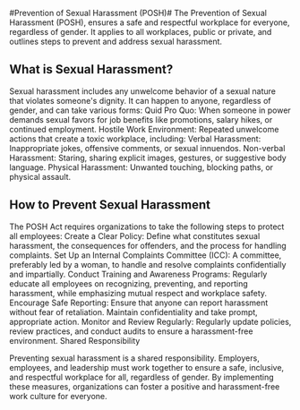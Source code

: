 
                                                                 
#Prevention of Sexual Harassment (POSH)#
The Prevention of Sexual Harassment (POSH), ensures a safe and respectful workplace for everyone, regardless of gender. It applies to all workplaces, public or private, and outlines steps to prevent and address sexual harassment.

## What is Sexual Harassment? ##
Sexual harassment includes any unwelcome behavior of a sexual nature that violates someone's dignity. It can happen to anyone, regardless of gender, and can take various forms:
Quid Pro Quo: When someone in power demands sexual favors for job benefits like promotions, salary hikes, or continued employment.
Hostile Work Environment: Repeated unwelcome actions that create a toxic workplace, including:
Verbal Harassment: Inappropriate jokes, offensive comments, or sexual innuendos.
Non-verbal Harassment: Staring, sharing explicit images, gestures, or suggestive body language.
Physical Harassment: Unwanted touching, blocking paths, or physical assault.

## How to Prevent Sexual Harassment ##

The POSH Act requires organizations to take the following steps to protect all employees:
Create a Clear Policy: Define what constitutes sexual harassment, the consequences for offenders, and the process for handling complaints.
Set Up an Internal Complaints Committee (ICC): A committee, preferably led by a woman, to handle and resolve complaints confidentially and impartially.
Conduct Training and Awareness Programs: Regularly educate all employees on recognizing, preventing, and reporting harassment, while emphasizing mutual respect and workplace safety.
Encourage Safe Reporting: Ensure that anyone can report harassment without fear of retaliation. Maintain confidentiality and take prompt, appropriate action.
Monitor and Review Regularly: Regularly update policies, review practices, and conduct audits to ensure a harassment-free environment.
Shared Responsibility


Preventing sexual harassment is a shared responsibility. Employers, employees, and leadership must work together to ensure a safe, inclusive, and respectful workplace for all, regardless of gender.
By implementing these measures, organizations can foster a positive and harassment-free work culture for everyone.
